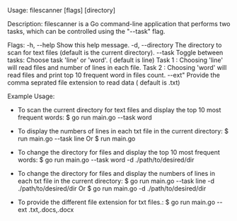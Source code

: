 Usage: filescanner [flags] [directory]

Description:
filescanner is a Go command-line application that performs two tasks, which can be controlled using the "--task" flag.

Flags:
  -h, --help          Show this help message.
  -d, --directory     The directory to scan for text files (default is the current directory).
  --task              Toggle between tasks: Choose task 'line' or 'word'. ( default is line)
                        Task 1 : Choosing 'line' will read files and number of lines in each file.
                        Task 2 : Choosing 'word' will read files and print top 10 frequent word in files count.
  --ext"            Provide the comma seprated file extension to read data ( default is .txt)

Example Usage:
  - To scan the current directory for text files and display the top 10 most frequent words:
    $ go run main.go --task word


  - To display the numbers of lines in each txt file in the current directory:
    $  run main.go --task line
    Or
    $  run main.go 

  - To change the directory for files and display the top 10 most frequent words:
    $ go run main.go --task word -d ./path/to/desired/dir

  - To change the directory for files and display the numbers of lines in each txt file in the current directory:
    $ go run main.go --task line -d ./path/to/desired/dir
    Or
    $ go run main.go  -d ./path/to/desired/dir

  - To provide the different file extension for txt files.:
    $ go run main.go --ext .txt,.docs,.docx


